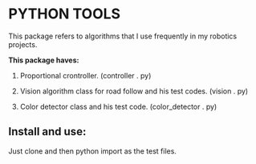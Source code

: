 # PYTHON TOOLS

This package refers to algorithms that I use frequently in my robotics projects. 

**This package haves:** 

1. Proportional crontroller. (controller . py)

2. Vision algorithm class for road follow and his test codes. (vision . py)

3. Color detector class and his test code. (color_detector . py) 

## Install and use:
Just clone and then python import as the test files.
